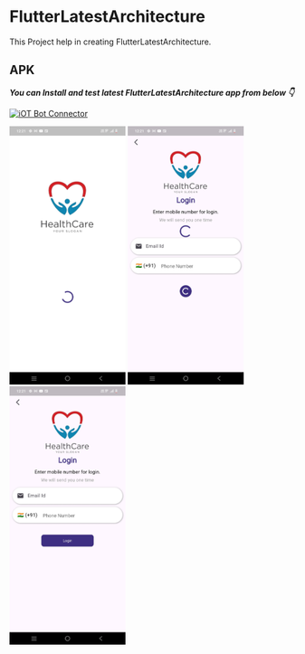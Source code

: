 # FlutterLatestArchitecture


This Project help in creating FlutterLatestArchitecture.


## APK

***You can Install and test latest FlutterLatestArchitecture app from below 👇***

[![iOT Bot Connector](https://img.shields.io/badge/Flutter%20Latest%20Architecture%20APK-8A2BE2?style=for-the-badge&logo=android)](https://github.com/webaddicted/FlutterLatestArchitecture/raw/main/apk/build.apk)



<img src="screenshot/1.jpg" width="205">    <img src="screenshot/2.jpg" width="205">    <img src="screenshot/3.jpg" width="205">   